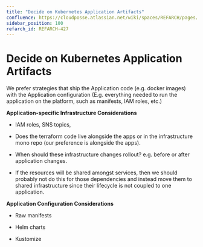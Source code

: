 ```yaml
---
title: "Decide on Kubernetes Application Artifacts"
confluence: https://cloudposse.atlassian.net/wiki/spaces/REFARCH/pages/1171980462/REFARCH-427+-+Decide+on+Kubernetes+Application+Artifacts
sidebar_position: 100
refarch_id: REFARCH-427
---
```


# Decide on Kubernetes Application Artifacts
We prefer strategies that ship the Application code (e.g. docker images) with the Application configuration (E.g. everything needed to run the application on the platform, such as manifests, IAM roles, etc.)

**Application-specific Infrastructure Considerations**

- IAM roles, SNS topics,

- Does the terraform code live alongside the apps or in the infrastructure mono repo (our preference is alongside the apps).

- When should these infrastructure changes rollout? e.g. before or after application changes.

- If the resources will be shared amongst services, then we should probably not do this for those dependencies and instead move them to shared infrastructure since their lifecycle is not coupled to one application.

**Application Configuration Considerations**

- Raw manifests

- Helm charts

- Kustomize


